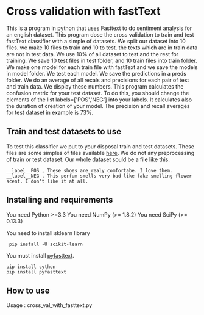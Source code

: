 # Cross validation with fastText
This is a program in python that uses Fasttext to do sentiment analysis for an english dataset. This program dose the cross validation to train and test fastText classifier with a simple of datasets.
We split our dataset into 10 files. we make 10 files to train and 10 to test. the texts which are in train data are not in test data. We use 10% of all dataset to test and the rest for training.
We save 10 test files in test folder, and 10 train files into train folder.
We make one model for each train file with fastText and we save the models in model folder. We test each model. We save the predictions in a preds folder. We do an average of all recals and precisions for each pair of test and train data. We display these numbers.
This program calculates the confusion matrix for your test dataset. To do this, you should change the elements of the list labels=['POS','NEG'] into your labels.
It calculates also the duration of creation of your model. The precision and recall averages for test dataset in example is 73%.
## Train and test datasets to use
To test this classifier we put to your disposal train and test datasets.
These files are some simples of files available [here](http://www.cs.cornell.edu/people/pabo/movie-review-data/). We do not any preprocessing of train or test dataset.
Our whole dataset sould be a file like this. 
```
__label__POS , These shoes are realy comfortabe. I love them.
__label__NEG , This perfum smells very bad like fake smelling flower scent. I don't like it at all.
```

## Installing and requirements
You need Python >=3.3 
You need NumPy (>= 1.8.2)
You need SciPy (>= 0.13.3)

You need to install sklearn library
```
 pip install -U scikit-learn
```
You must install [pyfasttext](https://pypi.org/project/pyfasttext/#installation).
```
pip install cython
pip install pyfasttext
```
## How to use

Usage : cross_val_with_fasttext.py
